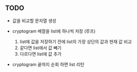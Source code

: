 ## TODO

- 값을 비교할 문자열 생성
- cryptogram 배열을 list에 하나씩 저장 (루프)

  1. list에 값을 저장하기 전에 list의 가장 상단의 값과 현재 값 비교
  2. 같다면 list에서 값 빼기
  3. 다르다면 list에 값 추가

- cryptogram 끝까지 순회 하면 list 리턴
